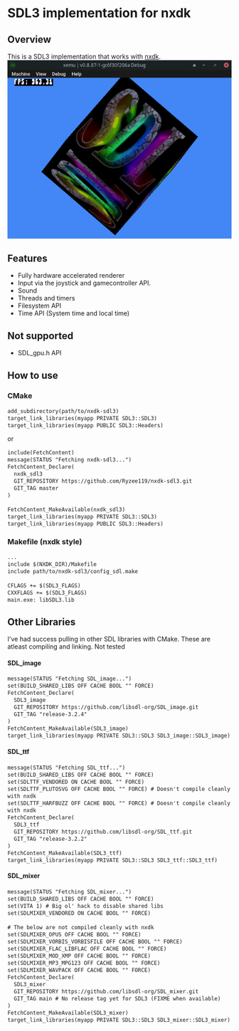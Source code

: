 # SDL3 implementation for nxdk

## Overview
This is a SDL3 implementation that works with [nxdk](https://github.com/XboxDev/nxdk.git).
![Screenshot1](/.github/image.png?)

## Features
* Fully hardware accelerated renderer
* Input via the joystick and gamecontroller API.
* Sound
* Threads and timers
* Filesystem API
* Time API (System time and local time)

## Not supported
* SDL_gpu.h API

## How to use
### CMake
```
add_subdirectory(path/to/nxdk-sdl3)
target_link_libraries(myapp PRIVATE SDL3::SDL3)
target_link_libraries(myapp PUBLIC SDL3::Headers)
```
or
```
include(FetchContent)
message(STATUS "Fetching nxdk-sdl3...")
FetchContent_Declare(
  nxdk_sdl3
  GIT_REPOSITORY https://github.com/Ryzee119/nxdk-sdl3.git
  GIT_TAG master
)

FetchContent_MakeAvailable(nxdk_sdl3)
target_link_libraries(myapp PRIVATE SDL3::SDL3)
target_link_libraries(myapp PUBLIC SDL3::Headers)
```
### Makefile (nxdk style)
```
...
include $(NXDK_DIR)/Makefile
include path/to/nxdk-sdl3/config_sdl.make

CFLAGS += $(SDL3_FLAGS)
CXXFLAGS += $(SDL3_FLAGS)
main.exe: libSDL3.lib
```

## Other Libraries
I've had success pulling in other SDL libraries with CMake. These are atleast compiling and linking.
Not tested

#### SDL_image
```
message(STATUS "Fetching SDL_image...")
set(BUILD_SHARED_LIBS OFF CACHE BOOL "" FORCE)
FetchContent_Declare(
  SDL3_image
  GIT_REPOSITORY https://github.com/libsdl-org/SDL_image.git
  GIT_TAG "release-3.2.4"
)
FetchContent_MakeAvailable(SDL3_image)
target_link_libraries(myapp PRIVATE SDL3::SDL3 SDL3_image::SDL3_image)
```

#### SDL_ttf
```
message(STATUS "Fetching SDL_ttf...")
set(BUILD_SHARED_LIBS OFF CACHE BOOL "" FORCE)
set(SDLTTF_VENDORED ON CACHE BOOL "" FORCE)
set(SDLTTF_PLUTOSVG OFF CACHE BOOL "" FORCE) # Doesn't compile cleanly with nxdk
set(SDLTTF_HARFBUZZ OFF CACHE BOOL "" FORCE) # Doesn't compile cleanly with nxdk
FetchContent_Declare(
  SDL3_ttf
  GIT_REPOSITORY https://github.com/libsdl-org/SDL_ttf.git
  GIT_TAG "release-3.2.2"
)
FetchContent_MakeAvailable(SDL3_ttf)
target_link_libraries(myapp PRIVATE SDL3::SDL3 SDL3_ttf::SDL3_ttf)
```

#### SDL_mixer
```
message(STATUS "Fetching SDL_mixer...")
set(BUILD_SHARED_LIBS OFF CACHE BOOL "" FORCE)
set(VITA 1) # Big ol' hack to disable shared libs
set(SDLMIXER_VENDORED ON CACHE BOOL "" FORCE)

# The below are not compiled cleanly with nxdk
set(SDLMIXER_OPUS OFF CACHE BOOL "" FORCE)
set(SDLMIXER_VORBIS_VORBISFILE OFF CACHE BOOL "" FORCE)
set(SDLMIXER_FLAC_LIBFLAC OFF CACHE BOOL "" FORCE)
set(SDLMIXER_MOD_XMP OFF CACHE BOOL "" FORCE)
set(SDLMIXER_MP3_MPG123 OFF CACHE BOOL "" FORCE)
set(SDLMIXER_WAVPACK OFF CACHE BOOL "" FORCE)
FetchContent_Declare(
  SDL3_mixer
  GIT_REPOSITORY https://github.com/libsdl-org/SDL_mixer.git
  GIT_TAG main # No release tag yet for SDL3 (FIXME when available)
)
FetchContent_MakeAvailable(SDL3_mixer)
target_link_libraries(myapp PRIVATE SDL3::SDL3 SDL3_mixer::SDL3_mixer)
```
